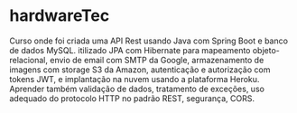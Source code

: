 # hardwareTec
Curso onde foi criada uma API Rest usando Java com Spring Boot e banco de dados MySQL. itilizado JPA com Hibernate para mapeamento objeto-relacional, 
envio de email com SMTP da Google, armazenamento de imagens com storage S3 da Amazon, autenticação e autorização com tokens JWT,
e implantação na nuvem usando a plataforma Heroku. 
Aprender também validação de dados, tratamento de exceções, uso adequado do protocolo HTTP no padrão REST, segurança, CORS.
